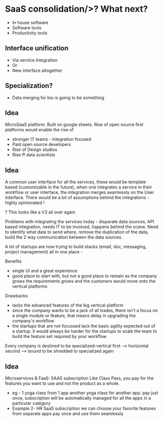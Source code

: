 # SaaS consolidation/>? What next?

-   In house software
-   Software tools
-   Productivity tools

## Interface unification
-   Via service Integration
-   Or
-   New interface altogether

## Specialization?
-   Data merging for bio is going to be something

  
## Idea
MicroSaaS platform. Built on google sheets. 
Rise of open source first platforms would enable the rise of 
-   stronger IT teams - integration focused 
-   Paid open source developers 
-   Rise of Design studios
-   Rise ff data scientists 

## Idea

A common user interface for all the services, these would be template based (customizable in the future), when one integrates a service in their workflow or user interface, the integration merges seamlessly on the User Interface. 
There would be a lot of assumptions behind the integrations - highly opinionated ! 

? This looks like a V3 all over again.

Problems with integrating the services today - disparate data sources, API based integration, needs IT to be involved, happens behind the scene. Need to identify what data to send where, remove the duplication of the data, build the 2 way communication between the data sources.

A lot of startups are now trying to build stacks (email, doc, messaging, project management) all in one place - 

Benefits
-   single UI and a great experience
-   good place to start with, but not a good place to remain as the company grows the requirements grows and the customers would move onto the vertical platforms

Drawbacks
-   lacks the advanced features of the big vertical platform
-   since the company wants to be a jack of all trades, there isn't a focus on a single module or feature, that means delay in upgrading the company's workflow
-   the startups that are not focussed lack the basic agility expected out of a startup. it would always be harder for the startups to scale the team to build the feature set required by your workflow

Every company is destined to be specialized-vertical first --> horizontal second --> bound to be shredded to specialized again

## Idea
Microservices & FaaS: SAAS subscription
Like Class Pass, you pay for the features you want to use and not the product as a whole. 
- eg - 1 yoga class from 1 app another yoga class for another app. pay just once, subscription will be automatically managed for all the apps in a particular category
- Example 2- HR SaaS subscription
we can choose your favorite features from separate apps pay once and use them seamlessly
